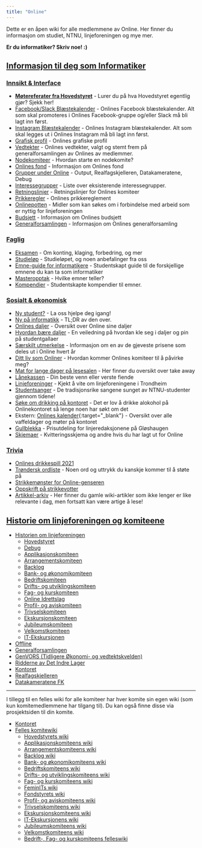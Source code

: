 ```yaml
---
title: "Online"
---
```


Dette er en åpen wiki for alle medlemmene av Online. Her finner du informasjon om studiet, NTNU, linjeforeningen og mye mer.

**Er du informatiker? Skriv noe! :)**

[Informasjon til deg som Informatiker](/info/)
----------------------------------------------------------

### [Innsikt & Interface](/info/innsikt-og-interface/)

- [**Møtereferater fra Hovedstyret**](/info/innsikt-og-interface/motereferater-fra-hovedstyret/) - Lurer du på hva Hovedstyret egentlig gjør? Sjekk her!
- [Facebook/Slack Blæstekalender](https://docs.google.com/spreadsheets/d/1N4c01zclcgD0xs_RtDCqOVgs2GPOZB2Tx3pO7AIZrqI/edit#gid=1408777825) - Onlines Facebook blæstekalender. Alt som skal promoteres i Onlines Facebook-gruppe og/eller Slack må bli lagt inn først.
- [Instagram Blæstekalender](https://docs.google.com/spreadsheets/d/1gk9fXSvoo37U_VPHPDEAY-u5_oYB6v4owxovwp4v9-I/edit?gid=83737319#gid=83737319) - Onlines Instagram blæstekalender. Alt som skal legges ut i Onlines Instagram må bli lagt inn først.
- [Grafisk profil](/info/innsikt-og-interface/grafisk-profil/) - Onlines grafiske profil
- [Vedtekter](/info/innsikt-og-interface/vedtekter/) - Onlines vedtekter, valgt og stemt frem på generalforsamlingen av Onlines av medlemmer.
- [Nodekomiteer](/info/innsikt-og-interface/nodekomiteer/) - Hvordan starte en nodekomite?
- [Onlines fond](https://onlinefondet.no) - Informasjon om Onlines fond
- [Grupper under Online](/grupper-under-online/)  - Output, Realfagskjelleren, Datakameratene, Debug
- [Interessegrupper](/info/innsikt-og-interface/interessegrupper/) - Liste over eksisterende interessegrupper.
- [Retningslinjer](/info/innsikt-og-interface/retningslinjer/) - Retningslinjer for Onlines komiteer
- [Prikkeregler](https://online.ntnu.no/profile/settings/penalties#rules) - Onlines prikkereglement  
- [Onlinepotten](/info/innsikt-og-interface/onlinepotten/) - Midler som kan søkes om i forbindelse med arbeid som er nyttig for linjeforeningen
- [Budsjett](/info/innsikt-og-interface/budsjett/) - Informasjon om Onlines budsjett  
- [Generalforsamlingen](/generalforsamlinger/) - Informasjon om Onlines generalforsamling


### [Faglig](/info/faglig/)

- [Eksamen](/info/faglig/eksamen/) - Om konting, klaging, forbedring, og mer
- [Studieløp](/info/faglig/studielop/) - Studieløpet, og noen anbefalinger fra oss
- [Emne-guide for informatikere](/info/faglig/emneguide/) - Studentskapt guide til de forskjellige emnene du kan ta som informatiker
- [Masteropptak](/info/faglig/masteropptak/) - Hvilke emner teller?
- [Kompendier](/info/faglig/kompendier/) - Studentskapte kompendier til emner.

### [Sosialt & økonomisk](/info/sosialt-og-okonomisk/)
- [Ny student?](/info/sosialt-og-okonomisk/ny-student/) - La oss hjelpe deg igang!
- [Ny på informatikk](/info/ny-paa-informatikk/)  - TL;DR av den over. 
- [Onlines daljer](/info/daljer) - Oversikt over Online sine daljer
- [Hvordan bære daljer](/info/dalje) - En veiledning på hvordan kle seg i daljer og pin på studentgallaer
- [Særskilt utmerkelse](/info/saerskilt-utmerkelse) - Informasjon om en av de gjeveste prisene som deles ut i Online hvert år
- [Ditt liv som Onliner](/info/sosialt-og-okonomisk/ditt-liv-som-onliner/) - Hvordan kommer Onlines komiteer til å påvirke meg?
- [Mat for lange dager på lesesalen](/info/sosialt-og-okonomisk/mat_for_lange_dager_pa_lesesalen/) - Her finner du oversikt over take away
- [Lånekassen](/info/sosialt-og-okonomisk/lanekassen/) - Din beste venn eller verste fiende
- [Linjeforeninger](/info/sosialt-og-okonomisk/linjeforeninger/) - Kjekt å vite om linjeforeningene i Trondheim
- [Studentsanger](/info/sosialt-og-okonomisk/studentsanger/) - De tradisjonsrike sangene sunget av NTNU-studenter gjennom tidene!
- [Søke om drikking på kontoret](/info/sosialt-og-okonomisk/soke-om-drikking-pa-kontoret/) - Det er lov å drikke alokohol på Onlinekontoret så lenge noen har søkt om det
- Ekstern: [Onlines kalender](https://www.google.com/calendar/embed?src=54v6g4v6r46qi4asf7lh5j9pcs%40group.calendar.google.com&ctz=Europe/Oslo){:target="_blank"} - Oversikt over alle vaffeldager og møter på kontoret
- [Gullblekka](/gullblekka/) - Prisutdeling for linjeredaksjonene på Gløshaugen
- [Skjemaer](/info/sosialt-og-okonomisk/skjemaer/) - Kvitteringsskjema og andre hvis du har lagt ut for Online

### [Trivia](/info/trivia/)

- [Onlines drikkespill 2021](/info/trivia/onlines-drikkespill-2021/)
- [Trøndersk ordliste](/info/trivia/trondersk-ordliste/) - Noen ord og uttrykk du kanskje kommer til å støte på
- [Strikkemønster for Online-genseren](/info/trivia/strikkegenser/)
- [Oppskrift på strikkevotter](/info/trivia/oppskrift_pa_strikkevotter/)
- [Artikkel-arkiv](/info/trivia/arkiv) - Her finner du gamle wiki-artikler som ikke lenger er like relevante i dag, men fortsatt kan være artige å lese!




[Historie om linjeforeningen og komiteene](/historie/)
----------------------------------------

- [Historien om linjeforeningen](/historie/om)
    - [Hovedstyret](/historie/hs)
    - [Debug](/historie/debug)
    - [Applikasjonskomiteen](/historie/appkom)
    - [Arrangementskomiteen](/historie/arrkom)  
    - [Backlog](/historie/seniorkom)
    - [Bank- og økonomikomiteen](/historie/bankom)
    - [Bedriftskomiteen](/historie/bedkom)
    - [Drifts- og utviklingskomiteen](/historie/dotkom)
    - [Fag- og kurskomiteen](/historie/fagkom)
    - [Online Idrettslag](/historie/oil)
    - [Profil- og aviskomiteen](/historie/prokom)
    - [Trivselskomiteen](/historie/trikom)
    - [Ekskursjonskomiteen](/historie/ekskom)
    - [Jubileumskomiteen](/historie/jubkom)
    - [Velkomstkomiteen](/historie/velkom)
    - [IT-Ekskursjonen](/historie/itex)
- [Offline](/historie/offlines-historie/)
- [Generalforsamlingen](/generalforsamlinger/)
- [GenVORS (Tidligere Økonomi- og vedtektskvelden)](/okogved)
- [Ridderne av Det Indre Lager](/info/ridderne/)
- [Kontoret](/kontoret)
- [Realfagskjelleren](/grupper-under-online/realfagskjelleren)
- [Datakameratene FK](/grupper-under-online/datakameratenefk)
--------------

I tillegg til en felles wiki for alle komiteer har hver komite sin egen wiki (som kun komitemedlemmene har tilgang til).
Du kan også finne disse via prosjektsiden til din komite.


- [Kontoret](https://old.online.ntnu.no/wiki/komiteer/kontoret/)
- [Felles komitewiki](https://old.online.ntnu.no/wiki/komiteer/)
    - [Hovedstyrets wiki](https://old.online.ntnu.no/wiki/komiteer/hovedstyret/)
    - [Applikasjonskomiteens wiki](https://old.online.ntnu.no/wiki/komiteer/appkom/)
    - [Arrangementskomiteens wiki](https://old.online.ntnu.no/wiki/komiteer/arrkom/)  
    - [Backlog wiki](https://old.online.ntnu.no/wiki/komiteer/seniorkom/)
    - [Bank- og økonomikomiteens wiki](https://old.online.ntnu.no/wiki/komiteer/bankom/)
    - [Bedriftskomiteens wiki](https://old.online.ntnu.no/wiki/komiteer/bedkom/)
    - [Drifts- og utviklingskomiteens wiki](https://old.online.ntnu.no/wiki/komiteer/dotkom/)
    - [Fag- og kurskomiteens wiki](https://old.online.ntnu.no/wiki/komiteer/fagkom/)
    - [FeminITs wiki](https://old.online.ntnu.no/wiki/komiteer/jentekom/)
    - [Fondstyrets wiki](https://old.online.ntnu.no/wiki/komiteer/fondstyret/)
    - [Profil- og aviskomiteens wiki](https://old.online.ntnu.no/wiki/komiteer/prokom/)
    - [Trivselskomiteens wiki](https://old.online.ntnu.no/wiki/komiteer/trikom/)
    - [Ekskursjonskomiteens wiki](https://old.online.ntnu.no/wiki/komiteer/ekskom/)
    - [IT-Ekskursjonens wiki](https://old.online.ntnu.no/wiki/komiteer/it_ekskursjonen/)
    - [Jubileumskomiteens wiki](https://old.online.ntnu.no/wiki/komiteer/jubkom/)
    - [Velkomstkomiteens wiki](https://old.online.ntnu.no/wiki/komiteer/velkom/)
    - [Bedrift-, Fag- og kurskomiteens felleswiki](https://old.online.ntnu.no/wiki/komiteer/bedfagkom/)
